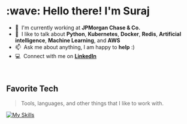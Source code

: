 <h1 align="left" id="suraj-title">:wave: Hello there! I'm Suraj</h1>

- :office: &nbsp;I'm currently working at **JPMorgan Chase & Co.**
- :speech_balloon: &nbsp;I like to talk about **Python**, **Kubernetes**, **Docker**, **Redis**, **Artificial intelligence**, **Machine Learning**,  and **AWS**
- :mailbox: &nbsp;Ask me about anything, I am happy to **help** :)
- :computer: &nbsp;Connect with me on **[LinkedIn]**

<br>

<h2 align="left" id="suraj-tech">Favorite Tech</h2>

> Tools, languages, and other things that I like to work with.

[![My Skills](https://skillicons.dev/icons?i=python,docker,kubernetes,redis,aws,ps,ai&theme=light)](https://github.com/surajn581)

[linkedin]: https://www.linkedin.com/in/surajn581/ "LinkedIn"